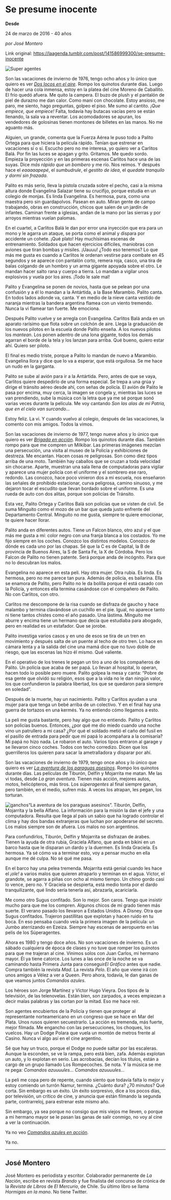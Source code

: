 # Se presume inocente

**Desde**

24 de marzo de 2016 - 40 años

_por José Montero_

Link original: https://laagenda.tumblr.com/post/141586999300/se-presume-inocente

![Super agentes](https://64.media.tumblr.com/03f1aa832228263814bf1fd40831fbad/tumblr_inline_pk15tiBXed1t6q87u_500.jpg)



Son
las vacaciones de invierno de 1976, tengo ocho años y lo único que
quiero es ver [*Dos
locos en el aire*](https://www.youtube.com/watch?v=8kqLRcu1XfI).
Rompo los quinotos durante días. Luego de hacer una cola inmensa,
estoy en la platea del cine Moreno de Caballito. El frío quedó
afuera. Me quito la campera. El buzo de plush y el pantalón de piel
de durazno me dan calor. Como maní con chocolate. Estoy ansioso, me
paro, me siento, hago preguntas, golpeo el piso. Me sumo al cantito.
*¡Que
empiece, que empiece!*
Falta, todavía hay butacas vacías pero se están llenando, la sala
va a reventar. Los acomodadores se apuran, los vendedores de
golosinas tienen montones de billetes en las manos. No me aguanto
más.

 Alguien,
un grande, comenta que la Fuerza Aérea le puso todo a Palito Ortega
para que hiciera la película rápido. Tenían que estrenar en
vacaciones sí o sí. Escucho pero no me interesa, yo quiero ver a
Carlitos Balá. Por fin las luces se apagan y grito. Gritamos. Me
quedo sordo. Empieza la proyección y en las primeras escenas
Carlitos hace una de las suyas. Dice *más
rápido que un bombero*
y me río. Nos reímos. Y después hace el *eaaaaapepé*,
el *sumbudrule*,
el *gestito
de idea*,
el *quedate
tranquilo y dormí sin frazada*.



 Palito
es más serio, lleva la pistola cruzada sobre el pecho, casi a la
misma altura donde Evangelina Salazar tiene su crucifijo, porque
estudia en un colegio de monjas. Es linda Evangelina. Es hermosa,
pura, como una maestra pero sin guardapolvos. Pasean en auto. Miran
gente de campo trabajando, obras en construcción, chicos que salen
de un jardín de infantes. Caminan frente a iglesias, andan de la
mano por las sierras y por arroyos mientras vuelan palomas.

 En
el cuartel, a Carlitos Balá le dan por error una inyección que era
para un mono y le agarra un ataque, se porta como el animal y dispara
por accidente un cohete. ¡Qué plato! Hay muchísimas escenas de
entrenamiento. Soldados que hacen ejercicios difíciles, maniobras
con aviones que tiran bombas y misiles. ¡Uauuu! ¿Todo eso tenemos?
Lo que más me gusta es cuando a Carlitos le ordenan vestirse para
combate en 45 segundos y se aparece con pantalón corto, remera roja,
casco, una tira de balas colgando de un hombro y un arma gigante
apoyada sobre el otro. Le mandan hacer salto rana y cuerpo a tierra.
Lo mandan a vigilar unos explosivos y vuela por los aires. ¡Todo le
sale mal!

 Palito
y Evangelina se ponen de novios, hasta que se pelean por una
confusión y a él lo mandan a la Antártida, a la Base Marambio.
Palito canta. En todos lados adonde va, canta. Y en medio de la nieve
canta vestido de naranja mientras la bandera argentina flamea con un
viento tremendo. Nunca la vi flamear tan fuerte. Me emociona.

 Después
Palito vuelve y se arregla con Evangelina. Carlitos Balá anda en un
aparato rarísimo que flota sobre un colchón de aire. Llega la
graduación de los nuevos pilotos en la escuela donde Palito enseña.
A los nuevos pilotos los *mantean*.
Los ponen adentro de una lona gigante, todos los demás agarran el
borde de la tela y los lanzan para arriba. Qué bueno, quiero estar
ahí. Quiero ser piloto.

 El
final es medio triste, porque a Palito lo mandan de nuevo a Marambio.
Evangelina llora y dice que lo va a esperar, que está orgullosa. Se
me hace un nudo en la garganta. 


 Palito
se sube al avión para ir a la Antártida. Pero, antes de que se
vaya, Carlitos quiere despedirlo de una forma especial. Se trepa a
una grúa y dirige el tránsito aéreo desde ahí, con señas de
policía. El avión de Palito le pasa por encima, muy cerca, la
imagen se congela y, mientras las luces se van prendiendo, sube la
música con la letra que ya me sé porque sonó varias veces durante
la película. Me voy cantando *Son
las alas de mi Patria, que en el cielo van surcando…*

 Estoy
feliz. La vi. Y cuando vuelvo al colegio, después de las vacaciones,
la comento con mis amigos. Todos la vimos.

Son
las vacaciones de invierno de 1977, tengo nueve años y lo único que
quiero es ver [*Brigada
en acción*](https://www.youtube.com/watch?v=znRgdvSQA4k).
Rompo los quinotos durante días. También rompo para que me compren
un Milkibar. Las primeras imágenes mezclan una persecución, una
visita al museo de la Policía y exhibiciones de destreza. Me
encantan. Hacen cosas re peligrosas. Son como diez tipos arriba de
una moto. También hay caballos que se cruzan a toda velocidad sin
chocarse. Aparte, muestran una sala llena de computadoras para
vigilar y aparece una mujer policía con el uniforme y el sombrero
ese raro, redondo. Las conozco, hace poco vinieron dos a mi escuela,
nos enseñaron las señales de prohibido estacionar, curva peligrosa,
camino sinuoso, y me dejaron tocar el escudito que llevan bordado
sobre el uniforme. Es una rueda de auto con dos alitas, porque son
policías de Tránsito.

 Esta
vez, Palito Ortega y Carlitos Balá son policías que se visten de
civil. Se suma Minguito como el mozo de un bar que queda justo
enfrente del Departamento Central. Minguito no me gusta, siempre te
quiere emocionar, te quiere hacer llorar.

 Palito
anda en diferentes autos. Tiene un Falcon blanco, otro azul y el que
más me gusta a mí: color negro con una franja blanca a los
costados. Yo me fijo siempre en los coches. Conozco los distintos
modelos. Conozco de dónde es cada uno por las chapas. Sé que la C
es de Capital, la B de provincia de Buenos Aires, la S de Santa Fe,
la X de Córdoba. Pero los Falcon de Palito no tienen patente. Será
porque anda de incógnito. Para que no lo descubran los malos.

 Evangelina
no aparece en esta peli. Hay otra mujer. Otra rubia. Es linda. Es
hermosa, pero no me parece tan pura. Además de policía, es
bailarina. Ella se enamora de Palito, pero Palito no le da bolilla
porque él está casado con la Policía, y entonces ella termina
casándose con el compañero de Palito. No con Carlitos, con otro.

 Carlitos
me descompone de la risa cuando se disfraza de gaucho y hace malambo
y termina clavándose un cuchillo en el pie. Igual, no aparece tanto
ni tiene tantos chistes como el año pasado. Una lástima. Minguito
me aburre y encima tiene un hermano que decía que estudiaba para
abogado, pero en realidad es un estafador. Que se jorobe.

 Palito
investiga varios casos y en uno de esos se tira de un tren en
movimiento y después salta de un puente al techo de otro tren. Lo
hace en cámara lenta y a la salida del cine una mamá dice que no
tuvo doble de riesgo, que las escenas las hizo él mismo. Qué
valiente.

 En
el operativo de los trenes le pegan un tiro a uno de los compañeros
de Palito. Un policía que acaba de ser papá. Lo llevan al hospital,
lo operan, hacen todo lo posible pero muere. Palito golpea la mesa y
canta: “Pobre
de esa gente que olvidó su religión, esos que a la vida no le dan
ningún valor, los que confundieron la palabra libertad, los que se
quedaron para siempre en soledad”.

 Después
de la muerte, hay un nacimiento. Palito y Carlitos ayudan a una mujer
para que tenga un bebé arriba de un colectivo. Y en el final hay una
guerra de tortazos en una kermés. Ya no entiendo cómo llegamos a
esto.

 La
peli me gusta bastante, pero hay algo que no entiendo. Palito y
Carlitos son policías buenos. Entonces, ¿por qué me dio miedo
cuando una noche vino un patrullero a mi casa? ¿Por qué el soldado
metió el caño del fusil en el pasillo de entrada para pedir que mi
papá lo acompañara a la comisaría? Mi papá no hizo nada. Le
robaron el auto. Varios tipos entraron al garage y se llevaron cinco
coches. Todos con techo corredizo. Dicen que los guerrilleros los
quieren para sacar la ametralladora y disparar por ahí. 


 Son
las vacaciones de invierno de 1979, tengo once años y lo único que
quiero es ver [*La
aventura de los paraguas asesinos*](https://www.youtube.com/watch?v=V9YIhP3VuHg).
Rompo los quinotos durante días. Las películas de Tiburón, Delfín
y Mojarrita me matan. Me las vi todas, desde *La
gran aventura*.
Tienen más acción, mejores autos, motos, helicópteros, más tiros.
Los *súperagentes*
al final siempre ganan, pero también, en el medio, sufren más. A
veces los atrapan, les pegan, los torturan.

![ganchos](https://64.media.tumblr.com/03f1aa832228263814bf1fd40831fbad/tumblr_inline_pk15tiBXed1t6q87u_500.jpg)“La aventura de los paraguas asesinos”. Tiburón, Delfín, Mojarrita y la bella Alfano.
La información para la
misión la dan el jefe y una computadora. Resulta que llega al país
un sabio que ha logrado controlar el clima y hay dos bandas
extranjeras que luchan por apoderarse del secreto. Los malos siempre
son de afuera. Los malos no son argentinos.


Para confundirlos,
Tiburón, Delfín y Mojarrita se disfrazan de árabes. Tienen la
ayuda de otra rubia, Graciela Alfano, que anda en bikini en un barco
hasta que le disparan un dardo y la duermen. Es linda Graciela. Es
hermosa. Ya sé cómo va a terminar esto, voy a pensar mucho en ella
aunque me dé culpa. No sé qué me pasa.


En el barco hay una pelea
tremenda. Mojarrita está genial cuando les hace el *¡ole!*
a varios malos que quieren atraparlo y terminan en el agua. Víctor,
el grandote, se agarra a piñas con ocho al mismo tiempo. Un chino
gordo casi lo vence, pero no. Y Graciela se despierta, está medio
tonta por el dardo tranquilizante, qué lindo sería tenerla así,
abrazarla, acariciarla.


Me como otro Sugus
confitado. Son lo mejor. Son caros. Tengo que insistir mucho para que
me los compren. Algunos chicos de mi grado tienen más suerte. El
verano pasado los llevaron a Estados Unidos. A Disney. Otra que Sugus
confitados. Trajeron pastillitas que explotan y hacen ruido en tu
boca. En eso pensaba cuando veía la primera imagen de la película:
un Jumbo aterrizando en Ezeiza. Siempre hay escenas de aeropuerto en
las pelis de los Súperagentes.


Ahora
es 1980 y tengo doce años. No son vacaciones de invierno. Es un
sábado cualquiera de época de clases y no tuve que romper los
quinotos para que me trajeran al cine. Vinimos solos con Juan Carlos,
mi hermano mayor. Él ya tiene catorce. Los lunes a las once de la
noche se va caminando hasta Primera Junta para conseguir*El Gráfico* antes
que nadie. Compra también la revista *Mad*.
La revista *Pelo*.
El año que viene irá con unos amigos a Vélez a ver a Queen. Pero
ahora, todavía, le dan ganas de que veamos juntos *Comandos
azules*.
 


 Los
héroes son Jorge Martínez y Víctor Hugo Vieyra. Dos tipos de la
televisión, de las telenovelas. Están bien, son zarpados, a veces
empiezan a decir malas palabras y las cortan por la mitad. Eso me
hace reír.

 Son
agentes encubiertos de la Policía y tienen que proteger al
representante norteamericano en un congreso que se hace en Mar del
Plata. Unos rusos quieren secuestrarlo. La acción es tremenda, más
fuerte, mejor filmada. Me engancho con las persecuciones, los
choques, los vuelcos. Hay un Dodge Polara que vuela un montón de
metros frente al Casino. Nunca vi algo así en el cine argentino. 


 Sé
que hay un truco, porque el Dodge no puede saltar por las escaleras.
Aunque la esconden, se ve la rampa, pero está bien, zafa. Además
explotan un auto, y lo explotan en serio. Las acrobacias, decían los
títulos, están a cargo de un grupo llamado Los Rompecoches. Se
nota. Y la música se me re pega: *Comandos
azuuuules… Comandos azuuuules…*

 La
peli me copa pero de repente, cuando siento que todavía falta lo
mejor y estoy comiendo un turrón Namur, termina. ¿Cuánto dura? ¿70
minutos? Qué corta. Sin embargo es un éxito. Un éxito sorpresivo,
dice a los pocos días, por televisión, un crítico de cine, y
anuncia que están filmando la segunda parte, contrarreloj, para
estrenar este mismo año. 


 Sin
embargo, ya sea porque no consigo que mis viejos me lleven, o porque
a mi hermano mayor se le pasan las ganas de salir conmigo, no voy al
cine a ver la continuación.


Ya no veo [*Comandos
azules en acción*](https://www.youtube.com/watch?v=LF7VMV_Mlhk).

 Ya
no.

  




---

 José Montero
-------------

 José Montero es periodista y escritor. Colaborador permanente de *La Nación*, escribe en revista *Brando* y fue finalista del concurso de crónica de la *Revista de Libros* de *El Mercurio*, de Chile. Su último libro se llama *Hormigas en la mano*. No tiene Twitter.

